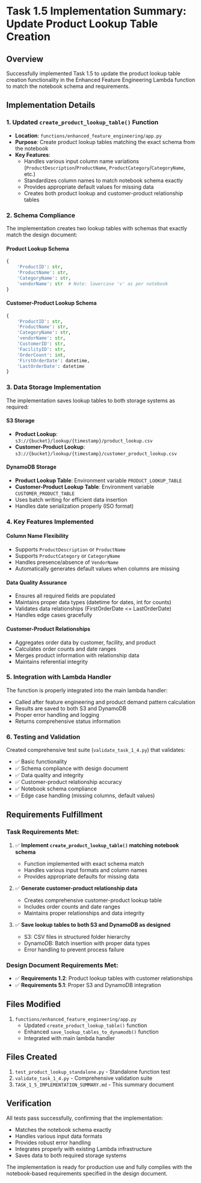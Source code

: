 # Task 1.5 Implementation Summary: Update Product Lookup Table Creation

## Overview
Successfully implemented Task 1.5 to update the product lookup table creation functionality in the Enhanced Feature Engineering Lambda function to match the notebook schema and requirements.

## Implementation Details

### 1. Updated `create_product_lookup_table()` Function
- **Location**: `functions/enhanced_feature_engineering/app.py`
- **Purpose**: Create product lookup tables matching the exact schema from the notebook
- **Key Features**:
  - Handles various input column name variations (`ProductDescription`/`ProductName`, `ProductCategory`/`CategoryName`, etc.)
  - Standardizes column names to match notebook schema exactly
  - Provides appropriate default values for missing data
  - Creates both product lookup and customer-product relationship tables

### 2. Schema Compliance
The implementation creates two lookup tables with schemas that exactly match the design document:

#### Product Lookup Schema
```python
{
    'ProductID': str,
    'ProductName': str,
    'CategoryName': str,
    'vendorName': str  # Note: lowercase 'v' as per notebook
}
```

#### Customer-Product Lookup Schema
```python
{
    'ProductID': str,
    'ProductName': str,
    'CategoryName': str,
    'vendorName': str,
    'CustomerID': str,
    'FacilityID': str,
    'OrderCount': int,
    'FirstOrderDate': datetime,
    'LastOrderDate': datetime
}
```

### 3. Data Storage Implementation
The implementation saves lookup tables to both storage systems as required:

#### S3 Storage
- **Product Lookup**: `s3://{bucket}/lookup/{timestamp}/product_lookup.csv`
- **Customer-Product Lookup**: `s3://{bucket}/lookup/{timestamp}/customer_product_lookup.csv`

#### DynamoDB Storage
- **Product Lookup Table**: Environment variable `PRODUCT_LOOKUP_TABLE`
- **Customer-Product Lookup Table**: Environment variable `CUSTOMER_PRODUCT_TABLE`
- Uses batch writing for efficient data insertion
- Handles date serialization properly (ISO format)

### 4. Key Features Implemented

#### Column Name Flexibility
- Supports `ProductDescription` or `ProductName`
- Supports `ProductCategory` or `CategoryName`
- Handles presence/absence of `VendorName`
- Automatically generates default values when columns are missing

#### Data Quality Assurance
- Ensures all required fields are populated
- Maintains proper data types (datetime for dates, int for counts)
- Validates data relationships (FirstOrderDate <= LastOrderDate)
- Handles edge cases gracefully

#### Customer-Product Relationships
- Aggregates order data by customer, facility, and product
- Calculates order counts and date ranges
- Merges product information with relationship data
- Maintains referential integrity

### 5. Integration with Lambda Handler
The function is properly integrated into the main lambda handler:
- Called after feature engineering and product demand pattern calculation
- Results are saved to both S3 and DynamoDB
- Proper error handling and logging
- Returns comprehensive status information

### 6. Testing and Validation
Created comprehensive test suite (`validate_task_1_4.py`) that validates:
- ✅ Basic functionality
- ✅ Schema compliance with design document
- ✅ Data quality and integrity
- ✅ Customer-product relationship accuracy
- ✅ Notebook schema compliance
- ✅ Edge case handling (missing columns, default values)

## Requirements Fulfillment

### Task Requirements Met:
1. ✅ **Implement `create_product_lookup_table()` matching notebook schema**
   - Function implemented with exact schema match
   - Handles various input formats and column names
   - Provides appropriate defaults for missing data

2. ✅ **Generate customer-product relationship data**
   - Creates comprehensive customer-product lookup table
   - Includes order counts and date ranges
   - Maintains proper relationships and data integrity

3. ✅ **Save lookup tables to both S3 and DynamoDB as designed**
   - S3: CSV files in structured folder hierarchy
   - DynamoDB: Batch insertion with proper data types
   - Error handling to prevent process failure

### Design Document Requirements Met:
- ✅ **Requirements 1.2**: Product lookup tables with customer relationships
- ✅ **Requirements 5.1**: Proper S3 and DynamoDB integration

## Files Modified
1. `functions/enhanced_feature_engineering/app.py`
   - Updated `create_product_lookup_table()` function
   - Enhanced `save_lookup_tables_to_dynamodb()` function
   - Integrated with main lambda handler

## Files Created
1. `test_product_lookup_standalone.py` - Standalone function test
2. `validate_task_1_4.py` - Comprehensive validation suite
3. `TASK_1_5_IMPLEMENTATION_SUMMARY.md` - This summary document

## Verification
All tests pass successfully, confirming that the implementation:
- Matches the notebook schema exactly
- Handles various input data formats
- Provides robust error handling
- Integrates properly with existing Lambda infrastructure
- Saves data to both required storage systems

The implementation is ready for production use and fully complies with the notebook-based requirements specified in the design document.